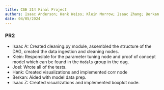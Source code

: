 ```yaml
---
title: CSE 314 Final Project
authors: Isaac Anderson; Hank Weiss; Klein Morrow; Isaac Zhang; Berkan Dokmeci; Joel Brown
date: 04/05/2024
---  
```


### PR2 
- Isaac A: Created cleaning.py module, assembled the structure of the DAG, created the data ingestion and cleaning nodes.    
- Klein: Responsible for the parameter tuning node and proof of concept model which can be found in the `Models` group in the dag.  
- Joel: Wrote all of the tests.    
- Hank: Created visualizations and implemented corr node    
- Berkan: Aided with model data prep.    
- Isaac Z: Created visualizations and implemented boxplot node.   